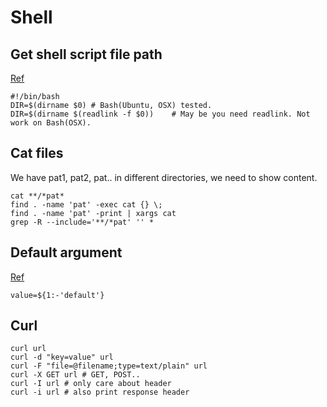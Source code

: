 # Shell

## Get shell script file path

[Ref](http://stackoverflow.com/questions/59895/can-a-bash-script-tell-what-directory-its-stored-in)

```
#!/bin/bash
DIR=$(dirname $0) # Bash(Ubuntu, OSX) tested.
DIR=$(dirname $(readlink -f $0))	# May be you need readlink. Not work on Bash(OSX).
```

## Cat files

We have pat1, pat2, pat.. in different directories, we need to show content.

```
cat **/*pat*
find . -name 'pat' -exec cat {} \;
find . -name 'pat' -print | xargs cat
grep -R --include='**/*pat' '' *
```

## Default argument

[Ref](http://tldp.org/LDP/abs/html/parameter-substitution.html)

```
value=${1:-'default'}
```

## Curl

```
curl url
curl -d "key=value" url
curl -F "file=@filename;type=text/plain" url
curl -X GET url # GET, POST..
curl -I url # only care about header
curl -i url # also print response header
```

